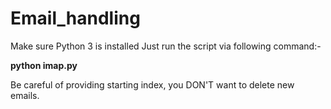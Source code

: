# Email_handling

Make sure Python 3 is installed
Just run the script via following command:-

<b> python imap.py </b>

Be careful of providing starting index, you DON'T want to delete new emails.
